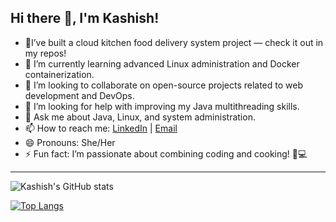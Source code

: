 ## Hi there 👋, I'm Kashish!

- 🔭I’ve built a cloud kitchen food delivery system project — check it out in my repos!
- 🌱 I’m currently learning advanced Linux administration and Docker containerization.
- 👯 I’m looking to collaborate on open-source projects related to web development and DevOps.
- 🤔 I’m looking for help with improving my Java multithreading skills.
- 💬 Ask me about Java, Linux, and system administration.
- 📫 How to reach me: [LinkedIn](https://www.linkedin.com/in/kashish-goyal-26b7662b1/) | [Email](mailto:goyalkashish439@gmail.com)
- 😄 Pronouns: She/Her
- ⚡ Fun fact: I’m passionate about combining coding and cooking! 🍳💻

---

![Kashish's GitHub stats](https://github-readme-stats.vercel.app/api?username=Kashishhgoyall&show_icons=true&theme=radical)

[![Top Langs](https://github-readme-stats.vercel.app/api/top-langs/?username=Kashishhgoyall&layout=compact)](https://github.com/anuraghazra/github-readme-stats)

